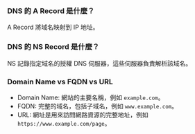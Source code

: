 ### DNS 的 A Record 是什麼？ 
A Record 將域名映射到 IP 地址。
### DNS 的 NS Record 是什麼？
NS 記錄指定域名的授權 DNS 伺服器，這些伺服器負責解析該域名。
### Domain Name vs FQDN vs URL
- Domain Name: 網站的主要名稱，例如 `example.com`。
- FQDN: 完整的域名，包括子域名，例如 `www.example.com`。
- URL: 網址是用來訪問網路資源的完整地址，例如 `https://www.example.com/page`。

